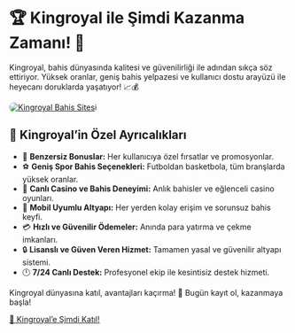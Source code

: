 <h1>🏆 Kingroyal ile Şimdi Kazanma Zamanı! 👑</h1>
<p>Kingroyal, bahis dünyasında kalitesi ve güvenilirliği ile adından sıkça söz ettiriyor. Yüksek oranlar, geniş bahis yelpazesi ve kullanıcı dostu arayüzü ile heyecanı doruklarda yaşatıyor! 📈💰</p>
<a href="https://t.me/+vT5xydT9LLBlMzA0" title="Kingroyal’e Katıl">
    <img src="https://i.ibb.co/5K7Ks6w/zzzz3.gif" alt="Kingroyal Bahis Sitesi" style="max-width:100%; height:auto; border-radius:8px;">
</a>
<h2>🌟 Kingroyal’in Özel Ayrıcalıkları</h2>
<ul>
    <li>🎁 <strong>Benzersiz Bonuslar:</strong> Her kullanıcıya özel fırsatlar ve promosyonlar.</li>
    <li>⚽️ <strong>Geniş Spor Bahis Seçenekleri:</strong> Futboldan basketbola, tüm branşlarda yüksek oranlar.</li>
    <li>🎲 <strong>Canlı Casino ve Bahis Deneyimi:</strong> Anlık bahisler ve eğlenceli casino oyunları.</li>
    <li>📱 <strong>Mobil Uyumlu Altyapı:</strong> Her yerden kolay erişim ve sorunsuz bahis keyfi.</li>
    <li>💳 <strong>Hızlı ve Güvenilir Ödemeler:</strong> Anında para yatırma ve çekme imkanları.</li>
    <li>🔒 <strong>Lisanslı ve Güven Veren Hizmet:</strong> Tamamen yasal ve güvenilir altyapı sistemi.</li>
    <li>🕛 <strong>7/24 Canlı Destek:</strong> Profesyonel ekip ile kesintisiz destek hizmeti.</li>
</ul>
<p>Kingroyal dünyasına katıl, avantajları kaçırma! 🚀 Bugün kayıt ol, kazanmaya başla!</p>
<a href="https://t.me/+vT5xydT9LLBlMzA0" class="join-button">🔗 Kingroyal’e Şimdi Katıl!</a>

